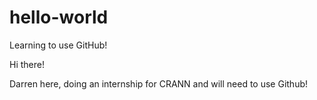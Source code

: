 # hello-world
Learning to use GitHub!

Hi there!

Darren here, doing an internship for CRANN and will need to use Github!
